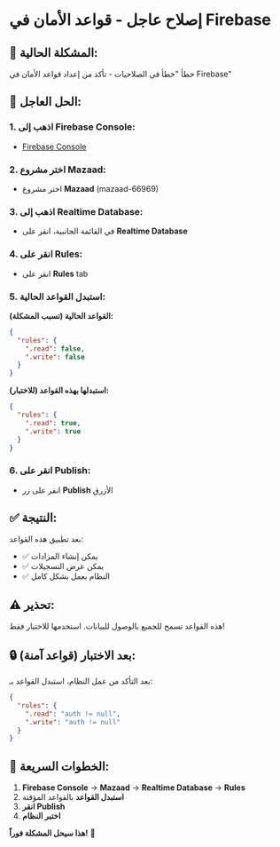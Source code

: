 # إصلاح عاجل - قواعد الأمان في Firebase

## 🚨 المشكلة الحالية:
خطأ "خطأ في الصلاحيات - تأكد من إعداد قواعد الأمان في Firebase"

## 🔧 الحل العاجل:

### 1. اذهب إلى Firebase Console:
- [Firebase Console](https://console.firebase.google.com/)

### 2. اختر مشروع Mazaad:
- اختر مشروع **Mazaad** (mazaad-66969)

### 3. اذهب إلى Realtime Database:
- في القائمة الجانبية، انقر على **Realtime Database**

### 4. انقر على Rules:
- انقر على **Rules** tab

### 5. استبدل القواعد الحالية:
**القواعد الحالية (تسبب المشكلة):**
```json
{
  "rules": {
    ".read": false,
    ".write": false
  }
}
```

**استبدلها بهذه القواعد (للاختبار):**
```json
{
  "rules": {
    ".read": true,
    ".write": true
  }
}
```

### 6. انقر على Publish:
- انقر على زر **Publish** الأزرق

## ✅ النتيجة:
بعد تطبيق هذه القواعد:
- ✅ يمكن إنشاء المزادات
- ✅ يمكن عرض التسجيلات
- ✅ النظام يعمل بشكل كامل

## ⚠️ تحذير:
هذه القواعد تسمح للجميع بالوصول للبيانات. استخدمها للاختبار فقط!

## 🔒 بعد الاختبار (قواعد آمنة):
بعد التأكد من عمل النظام، استبدل القواعد بـ:
```json
{
  "rules": {
    ".read": "auth != null",
    ".write": "auth != null"
  }
}
```

## 🎯 الخطوات السريعة:
1. **Firebase Console** → **Mazaad** → **Realtime Database** → **Rules**
2. **استبدل القواعد** بالقواعد المؤقتة
3. **انقر Publish**
4. **اختبر النظام**

**هذا سيحل المشكلة فوراً!** 🚀
